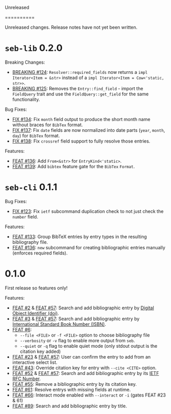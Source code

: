 Unreleased

==========

Unreleased changes. Release notes have not yet been written.

`seb-lib` 0.2.0
===============

Breaking Changes:

* [BREAKING #124](https://github.com/mc1098/seb/pull/124):
  `Resolver::required_fields` now returns a `impl Iterator<Item = &str>` instead of a `impl Iterator<Item = Cow<'static, str>>`.
* [BREAKING #125](https://github.com/mc1098/seb/pull/125):
  Removes the `Entry::find_field` - import the `FieldQuery` trait and use the `FieldQuery::get_field` for the same functionality.

Bug Fixes:

* [FIX #134](https://github.com/mc1098/seb/pull/134):
  Fix `month` field output to produce the short month name without braces for `BibTex` format.
* [FIX #137](https://github.com/mc1098/seb/pull/137):
  Fix `date` fields are now normalized into date parts (`year`, `month`, `day`) for `BibTex` format.
* [FIX #138](https://github.com/mc1098/seb/pull/138):
  Fix `crossref` field support to fully resolve those entries.

Features:

* [FEAT #136](https://github.com/mc1098/seb/pull/136):
  Add `From<&str>` for `EntryKind<'static>`.
* [FEAT #139](https://github.com/mc1098/seb/pull/139):
  Add `bibtex` feature gate for the `BibTex` `Format`.

`seb-cli` 0.1.1
===============

Bug Fixes:

* [FIX #123](https://github.com/mc1098/seb/pull/123):
  Fix `ietf` subcommand duplication check to not just check the `number` field.

Features:

* [FEAT #133](https://github.com/mc1098/seb/pull/133):
  Group BibTeX entries by entry types in the resulting bibliography file.
* [FEAT #136](https://github.com/mc1098/seb/pull/136):
  `new` subcommand for creating bibliographic entries manually (enforces required fields).

0.1.0
=====

First release so features only!

Features:

* [FEAT #2](https://github.com/mc1098/seb/pull/2) & [FEAT #57](https://github.com/mc1098/seb/pull/57):
  Search and add bibliographic entry by [Digital Object Identifier (doi)](https://en.wikipedia.org/wiki/Digital_object_identifier).
* [FEAT #3](https://github.com/mc1098/seb/pull/3) & [FEAT #57](https://github.com/mc1098/seb/pull/57):
  Search and add bibliographic entry by [International Standard Book Number (ISBN)](https://en.wikipedia.org/wiki/International_Standard_Book_Number).
* [FEAT #6](https://github.com/mc1098/seb/pull/6):
  - `--file <FILE>` or `-f <FILE>` option to choose bibliography file
  - `--verbosity` or `-v` flag to enable more output from `seb`.
  - `--quiet` or `-q` flag to enable quiet mode (only stdout output is the citation key added)
* [FEAT #23](https://github.com/mc1098/seb/pull/23) & [FEAT #57](https://github.com/mc1098/seb/pull/57):
  User can confirm the entry to add from an interactive select list.
* [FEAT #43](https://github.com/mc1098/seb/pull/43):
  Override citation key for entry with `--cite <CITE>` option.
* [FEAT #52](https://github.com/mc1098/seb/pull/52) & [FEAT #57](https://github.com/mc1098/seb/pull/57):
  Search and add bibliographic entry by its [IETF RFC Number](https://www.ietf.org/standards/rfcs/).
* [FEAT #55](https://github.com/mc1098/seb/pull/55):
  Remove a bibliographic entry by its citation key.
* [FEAT #61](https://github.com/mc1098/seb/pull/61):
  Resolve entrys with missing fields at runtime.
* [FEAT #66](https://github.com/mc1098/seb/pull/66):
  Interact mode enabled with `--interact` or `-i` (gates FEAT #23 & 61)
* [FEAT #89](https://github.com/mc1098/seb/pull/89):
  Search and add bibliographic entry by title.

